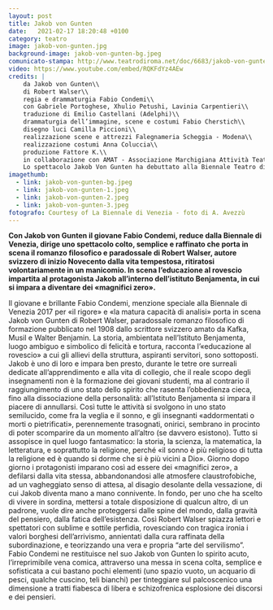 ```yaml
---
layout: post
title: Jakob von Gunten
date:   2021-02-17 18:20:48 +0100
category: teatro
image: jakob-von-gunten.jpg
background-image: jakob-von-gunten-bg.jpeg
comunicato-stampa: http://www.teatrodiroma.net/doc/6683/jakob-von-gunten
video: https://www.youtube.com/embed/RQKFdYz4AEw
credits: |
    da Jakob von Gunten\\
    di Robert Walser\\
    regia e drammaturgia Fabio Condemi\\
    con Gabriele Portoghese, Xhulio Petushi, Lavinia Carpentieri\\
    traduzione di Emilio Castellani (Adelphi)\\
    drammaturgia dell’immagine, scene e costumi Fabio Cherstich\\
    disegno luci Camilla Piccioni\\
    realizzazione scene e attrezzi Falegnameria Scheggia - Modena\\
    realizzazione costumi Anna Coluccia\\
    produzione Fattore K.\\
    in collaborazione con AMAT - Associazione Marchigiana Attività Teatrali\\
    Lo spettacolo Jakob Von Gunten ha debuttato alla Biennale Teatro di Venezia diretta da Antonio Latella nel 2018
imagethumb:
  - link: jakob-von-gunten-bg.jpeg
  - link: jakob-von-gunten-1.jpeg
  - link: jakob-von-gunten-2.jpeg
  - link: jakob-von-gunten-3.jpeg
fotografo: Courtesy of La Biennale di Venezia - foto di A. Avezzù 
---
```

**Con Jakob von Gunten il giovane Fabio Condemi, reduce dalla Biennale di Venezia, dirige uno spettacolo colto, semplice e raffinato che porta in scena il romanzo filosofico e paradossale di Robert Walser, autore svizzero di inizio Novecento dalla vita tempestosa, ritiratosi volontariamente in un manicomio. In scena l’educazione al rovescio impartita al protagonista Jakob all’interno dell’istituto Benjamenta, in cui si impara a diventare dei «magnifici zero».**

Il giovane e brillante Fabio Condemi, menzione speciale alla Biennale di Venezia 2017 per «il rigore» e «la matura capacità di analisi» porta in scena Jakob von Gunten di Robert Walser, paradossale romanzo filosofico di formazione pubblicato nel 1908 dallo scrittore svizzero amato da Kafka, Musil e Walter Benjamin. La storia, ambientata nell’Istituto Benjamenta, luogo ambiguo e simbolico di felicità e tortura, racconta l’«educazione al rovescio» a cui gli allievi della struttura, aspiranti servitori, sono sottoposti. Jakob è uno di loro e impara ben presto, durante le tetre ore surreali dedicate all’apprendimento e alla vita di collegio, che il reale scopo degli insegnamenti non è la formazione dei giovani studenti, ma al contrario il raggiungimento di uno stato dello spirito che rasenta l’obbedienza cieca, fino alla dissociazione della personalità: all’Istituto Benjamenta si impara il piacere di annullarsi. Così tutte le attività si svolgono in uno stato semilucido, come fra la veglia e il sonno, e gli insegnanti «addormentati o morti o pietrificati», perennemente trasognati, onirici, sembrano in procinto di poter scomparire da un momento all’altro (se davvero esistono). Tutto si assopisce in quel luogo fantasmatico: la storia, la scienza, la matematica, la letteratura, e soprattutto la religione, perché «il sonno è più religioso di tutta la religione ed è quando si dorme che si è più vicini a Dio». Giorno dopo giorno i protagonisti imparano così ad essere dei «magnifici zero», a defilarsi dalla vita stessa, abbandonandosi alle atmosfere claustrofobiche, ad un vagheggiato senso di attesa, al disagio desolante della vessazione, di cui Jakob diventa mano a mano connivente. In fondo, per uno che ha scelto di vivere in sordina, mettersi a totale disposizione di qualcun altro, di un padrone, vuole dire anche proteggersi dalle spine del mondo, dalla gravità del pensiero, dalla fatica dell’esistenza. Così Robert Walser spiazza lettori e spettatori con sublime e sottile perfidia, rovesciando con tragica ironia i valori borghesi dell’arrivismo, annientati dalla cura raffinata della subordinazione, e teorizzando una vera e propria “arte del servilismo”. Fabio Condemi ne restituisce nel suo Jakob von Gunten lo spirito acuto, l’irreprimibile vena comica, attraverso una messa in scena colta, semplice e sofisticata a cui bastano pochi elementi (uno spazio vuoto, un acquario di pesci, qualche cuscino, teli bianchi) per tinteggiare sul palcoscenico una dimensione a tratti fiabesca di libera e schizofrenica esplosione dei discorsi e dei pensieri.